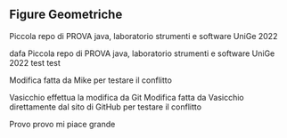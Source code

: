 ## Figure Geometriche

Piccola repo di PROVA java, laboratorio strumenti e software UniGe 2022 

dafa
Piccola repo di PROVA java, laboratorio strumenti e software UniGe 2022 test test

Modifica fatta da Mike per testare il conflitto

Vasicchio effettua la modifica da Git 
Modifica fatta da Vasicchio direttamente dal sito di GitHub per testare il conflitto


Provo provo mi piace grande